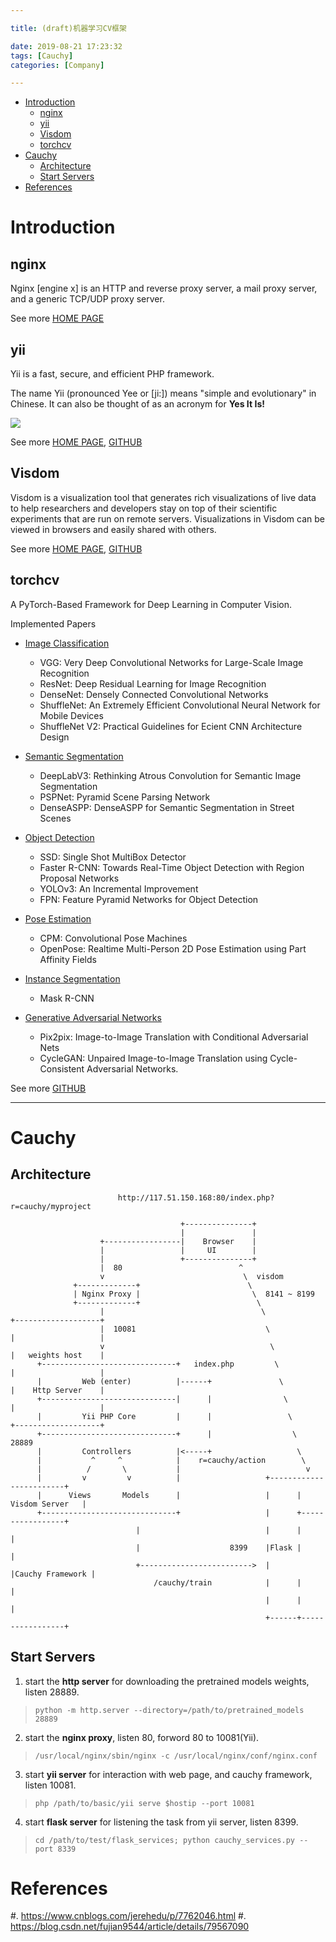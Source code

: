 ```yaml
---

title: (draft)机器学习CV框架

date: 2019-08-21 17:23:32
tags: [Cauchy]
categories: [Company]

---
```



<!-- vim-markdown-toc GFM -->

* [Introduction](#introduction)
    * [nginx](#nginx)
    * [yii](#yii)
    * [Visdom](#visdom)
    * [torchcv](#torchcv)
* [Cauchy](#cauchy)
    * [Architecture](#architecture)
    * [Start Servers](#start-servers)
* [References](#references)

<!-- vim-markdown-toc -->

<!-- more -->

# Introduction

## nginx

Nginx [engine x] is an HTTP and reverse proxy server, a mail proxy server, and a generic TCP/UDP proxy
server.

See more [HOME PAGE](http://nginx.org/en/)

## yii

Yii is a fast, secure, and efficient PHP framework.

The name Yii (pronounced Yee or [ji:]) means "simple and evolutionary" in Chinese. It can also be thought
of as an acronym for **Yes It Is!**

![](https://www.yiiframework.com/doc/guide/2.0/en/images/application-structure.png)

See more [HOME PAGE](https://www.yiiframework.com/), [GITHUB](https://github.com/yiisoft/yii2)

## Visdom

Visdom is a visualization tool that generates rich visualizations of live data to help researchers and
developers stay on top of their scientific experiments that are run on remote servers. Visualizations in
Visdom can be viewed in browsers and easily shared with others.

See more [HOME PAGE](https://ai.facebook.com/tools/visdom/),
[GITHUB](https://github.com/facebookresearch/visdom)

## torchcv

A PyTorch-Based Framework for Deep Learning in Computer Vision.

Implemented Papers

- [Image Classification](https://github.com/youansheng/torchcv/tree/master/methods/cls)
    - VGG: Very Deep Convolutional Networks for Large-Scale Image Recognition
    - ResNet: Deep Residual Learning for Image Recognition
    - DenseNet: Densely Connected Convolutional Networks
    - ShuffleNet: An Extremely Efficient Convolutional Neural Network for Mobile Devices
    - ShuffleNet V2: Practical Guidelines for Ecient CNN Architecture Design

- [Semantic Segmentation](https://github.com/youansheng/torchcv/tree/master/methods/seg)
    - DeepLabV3: Rethinking Atrous Convolution for Semantic Image Segmentation
    - PSPNet: Pyramid Scene Parsing Network
    - DenseASPP: DenseASPP for Semantic Segmentation in Street Scenes

- [Object Detection](https://github.com/youansheng/torchcv/tree/master/methods/det)
    - SSD: Single Shot MultiBox Detector
    - Faster R-CNN: Towards Real-Time Object Detection with Region Proposal Networks
    - YOLOv3: An Incremental Improvement
    - FPN: Feature Pyramid Networks for Object Detection

- [Pose Estimation](https://github.com/youansheng/torchcv/tree/master/methods/pose)
    - CPM: Convolutional Pose Machines
    - OpenPose: Realtime Multi-Person 2D Pose Estimation using Part Affinity Fields

- [Instance Segmentation](https://github.com/youansheng/torchcv/tree/master/methods/seg)
    - Mask R-CNN

- [Generative Adversarial Networks](https://github.com/youansheng/torchcv/tree/master/methods/gan)
    - Pix2pix: Image-to-Image Translation with Conditional Adversarial Nets
    - CycleGAN: Unpaired Image-to-Image Translation using Cycle-Consistent Adversarial Networks.


See more [GITHUB](https://github.com/donnyyou/torchcv)

-----------------------------------------------------------------

# Cauchy

## Architecture

```
                        http://117.51.150.168:80/index.php?r=cauchy/myproject

                                      +---------------+
                                      |               |
                    +-----------------|    Browser    |
                    |                 |     UI        |
                    |                 +---------------+
                    |  80                          ^
                    v                               \  visdom
              +-------------+                        \
              | Nginx Proxy |                         \  8141 ~ 8199
              +-------------+                          \
                    |                                   \                      +-------------------+
                    |  10081                             \                     |                   |
                    v                                     \                    |   weights host    |
      +------------------------------+   index.php         \                   |                   |
      |         Web (enter)          |------+               \                  |    Http Server    |
      +------------------------------|      |                \                 |                   |
      |         Yii PHP Core         |      |                 \                +-------------------+
      +------------------------------+      |                  \                            28889
      |         Controllers          |<-----+                   \
      |           ^     ^            |    r=cauchy/action        \
      |          /       \           |                            v
      |         v         v          |                   +------------------------+
      |      Views       Models      |                   |      | Visdom Server   |
      +------------------------------+                   |      +-----------------+
                            |                            |      |                 |
                            |                    8399    |Flask |                 |
                            +------------------------->  |      |Cauchy Framework |
                                /cauchy/train            |      |                 |
                                                         |      |                 |
                                                         +------+-----------------+
```

## Start Servers

1. start the **http server** for downloading the pretrained models weights, listen 28889.

> `python -m http.server --directory=/path/to/pretrained_models 28889`

2. start the **nginx proxy**, listen 80, forword 80 to 10081(Yii).

> `/usr/local/nginx/sbin/nginx -c /usr/local/nginx/conf/nginx.conf`

3. start **yii server** for interaction with web page, and cauchy framework, listen 10081.

> `php /path/to/basic/yii serve $hostip --port 10081`

4. start **flask server** for listening the task from yii server, listen 8399.

> `cd /path/to/test/flask_services; python cauchy_services.py --port 8339`

# References

#. <https://www.cnblogs.com/jerehedu/p/7762046.html>
#. <https://blog.csdn.net/fujian9544/article/details/79567090>
